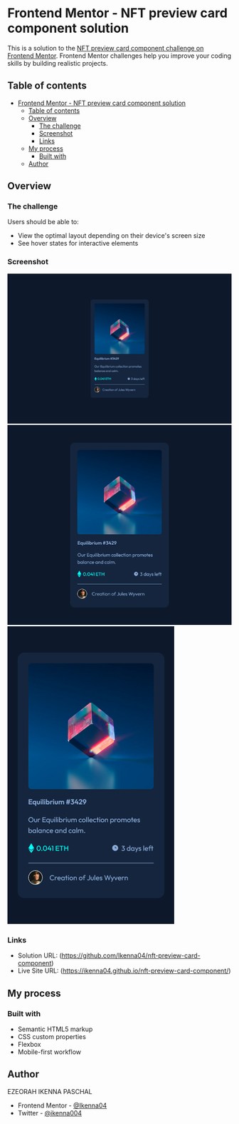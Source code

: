 # Frontend Mentor - NFT preview card component solution

This is a solution to the
[NFT preview card component challenge on Frontend Mentor](https://www.frontendmentor.io/challenges/nft-preview-card-component-SbdUL_w0U).
Frontend Mentor challenges help you improve your coding skills by building
realistic projects.

## Table of contents

- [Frontend Mentor - NFT preview card component solution](#frontend-mentor---nft-preview-card-component-solution)
  - [Table of contents](#table-of-contents)
  - [Overview](#overview)
    - [The challenge](#the-challenge)
    - [Screenshot](#screenshot)
    - [Links](#links)
  - [My process](#my-process)
    - [Built with](#built-with)
  - [Author](#author)

## Overview

### The challenge

Users should be able to:

- View the optimal layout depending on their device's screen size
- See hover states for interactive elements

### Screenshot

![](screen-shots/Screenshot%202023-12-27%20at%2015-04-00%20NFT%20preview%20card%20component.png)
![](screen-shots/Screenshot%202023-12-27%20at%2015-05-41%20NFT%20preview%20card%20component.png)
![](screen-shots/Screenshot%202023-12-27%20at%2015-05-58%20NFT%20preview%20card%20component.png)

### Links

- Solution URL: (https://github.com/Ikenna04/nft-preview-card-component)
- Live Site URL: (https://ikenna04.github.io/nft-preview-card-component/)

## My process

### Built with

- Semantic HTML5 markup
- CSS custom properties
- Flexbox
- Mobile-first workflow

## Author

EZEORAH IKENNA PASCHAL

<!-- - Website - [Add your name here](https://www.your-site.com) -->

- Frontend Mentor - [@Ikenna04](https://www.frontendmentor.io/profile/Ikenna04)
- Twitter - [@ikenna004](https://www.twitter.com/ikenna004)
